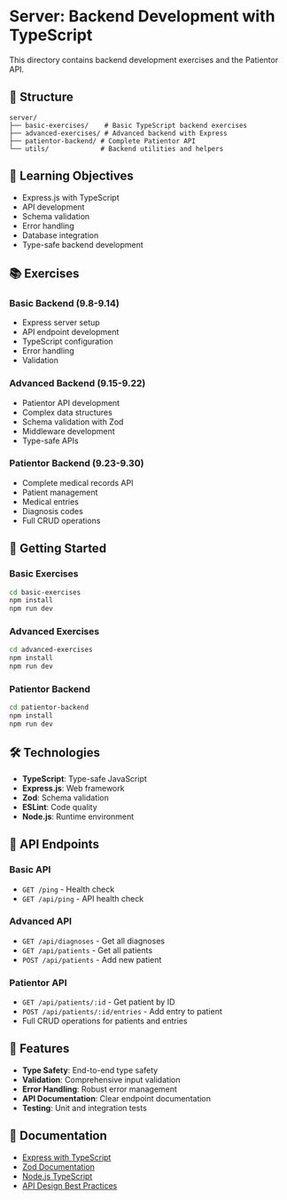 # Server: Backend Development with TypeScript

This directory contains backend development exercises and the Patientor API.

## 📁 Structure

```
server/
├── basic-exercises/    # Basic TypeScript backend exercises
├── advanced-exercises/ # Advanced backend with Express
├── patientor-backend/ # Complete Patientor API
└── utils/             # Backend utilities and helpers
```

## 🎯 Learning Objectives

- Express.js with TypeScript
- API development
- Schema validation
- Error handling
- Database integration
- Type-safe backend development

## 📚 Exercises

### Basic Backend (9.8-9.14)
- Express server setup
- API endpoint development
- TypeScript configuration
- Error handling
- Validation

### Advanced Backend (9.15-9.22)
- Patientor API development
- Complex data structures
- Schema validation with Zod
- Middleware development
- Type-safe APIs

### Patientor Backend (9.23-9.30)
- Complete medical records API
- Patient management
- Medical entries
- Diagnosis codes
- Full CRUD operations

## 🚀 Getting Started

### Basic Exercises
```bash
cd basic-exercises
npm install
npm run dev
```

### Advanced Exercises
```bash
cd advanced-exercises
npm install
npm run dev
```

### Patientor Backend
```bash
cd patientor-backend
npm install
npm run dev
```

## 🛠️ Technologies

- **TypeScript**: Type-safe JavaScript
- **Express.js**: Web framework
- **Zod**: Schema validation
- **ESLint**: Code quality
- **Node.js**: Runtime environment

## 📖 API Endpoints

### Basic API
- `GET /ping` - Health check
- `GET /api/ping` - API health check

### Advanced API
- `GET /api/diagnoses` - Get all diagnoses
- `GET /api/patients` - Get all patients
- `POST /api/patients` - Add new patient

### Patientor API
- `GET /api/patients/:id` - Get patient by ID
- `POST /api/patients/:id/entries` - Add entry to patient
- Full CRUD operations for patients and entries

## 🔧 Features

- **Type Safety**: End-to-end type safety
- **Validation**: Comprehensive input validation
- **Error Handling**: Robust error management
- **API Documentation**: Clear endpoint documentation
- **Testing**: Unit and integration tests

## 📝 Documentation

- [Express with TypeScript](https://expressjs.com/en/guide/typescript.html)
- [Zod Documentation](https://zod.dev/)
- [Node.js TypeScript](https://nodejs.org/en/docs/guides/typescript/)
- [API Design Best Practices](https://restfulapi.net/)

